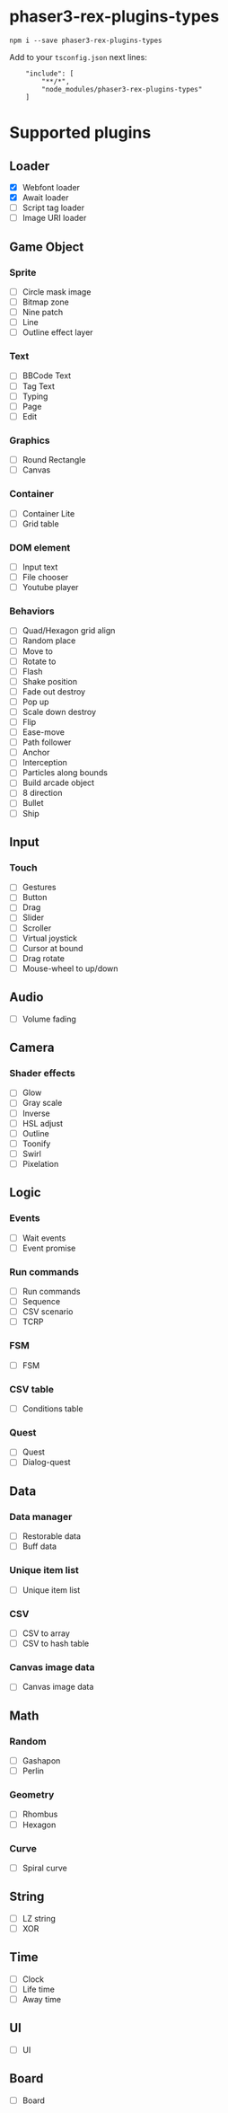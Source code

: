 # phaser3-rex-plugins-types

```
npm i --save phaser3-rex-plugins-types
```

Add to your `tsconfig.json` next lines:
```
    "include": [
        "**/*",
        "node_modules/phaser3-rex-plugins-types"
    ]
```

# Supported plugins

## Loader

- [x] Webfont loader
- [x] Await loader
- [ ] Script tag loader
- [ ] Image URI loader

## Game Object

### Sprite

- [ ] Circle mask image
- [ ] Bitmap zone
- [ ] Nine patch
- [ ] Line
- [ ] Outline effect layer

### Text

- [ ] BBCode Text
- [ ] Tag Text
- [ ] Typing
- [ ] Page
- [ ] Edit

### Graphics

- [ ] Round Rectangle
- [ ] Canvas

### Container

- [ ] Container Lite
- [ ] Grid table

### DOM element

- [ ] Input text
- [ ] File chooser
- [ ] Youtube player

### Behaviors

- [ ] Quad/Hexagon grid align
- [ ] Random place
- [ ] Move to
- [ ] Rotate to
- [ ] Flash
- [ ] Shake position
- [ ] Fade out destroy
- [ ] Pop up
- [ ] Scale down destroy
- [ ] Flip
- [ ] Ease-move
- [ ] Path follower
- [ ] Anchor
- [ ] Interception
- [ ] Particles along bounds
- [ ] Build arcade object
- [ ] 8 direction
- [ ] Bullet
- [ ] Ship

## Input

### Touch

- [ ] Gestures
- [ ] Button
- [ ] Drag
- [ ] Slider
- [ ] Scroller
- [ ] Virtual joystick
- [ ] Cursor at bound
- [ ] Drag rotate
- [ ] Mouse-wheel to up/down

## Audio

- [ ] Volume fading

## Camera

### Shader effects

- [ ] Glow 
- [ ] Gray scale
- [ ] Inverse
- [ ] HSL adjust
- [ ] Outline
- [ ] Toonify
- [ ] Swirl
- [ ] Pixelation

## Logic

### Events

- [ ] Wait events
- [ ] Event promise

### Run commands

- [ ] Run commands 
- [ ] Sequence
- [ ] CSV scenario
- [ ] TCRP

### FSM

- [ ] FSM

### CSV table

- [ ] Conditions table

### Quest

- [ ] Quest
- [ ] Dialog-quest

## Data

### Data manager

- [ ] Restorable data
- [ ] Buff data

### Unique item list

- [ ] Unique item list

### CSV
 
- [ ] CSV to array
- [ ] CSV to hash table

### Canvas image data

- [ ] Canvas image data

## Math

### Random

- [ ] Gashapon 
- [ ] Perlin

### Geometry                  

- [ ] Rhombus 
- [ ] Hexagon

### Curve

- [ ] Spiral curve

## String

- [ ] LZ string
- [ ] XOR 

## Time

- [ ] Clock
- [ ] Life time
- [ ] Away time

## UI

- [ ] UI

## Board

- [ ] Board
